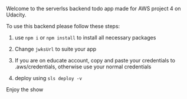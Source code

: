 Welcome to the serverlss backend todo app made for AWS project 4 on Udacity.

To use this backend please follow these steps: 

1) use
`npm i` or `npm install` to install all necessary packages

2) Change `jwksUrl` to suite your app 

3) If you are on educate account, copy and paste your credentials to .aws/credentials, otherwise use your normal credentials

4) deploy using `sls deploy -v`

Enjoy the show
